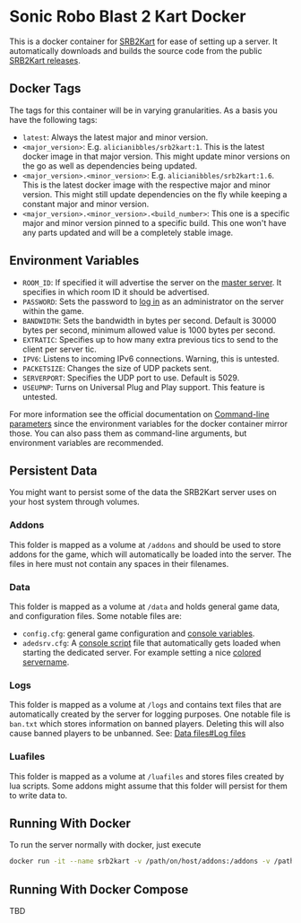 # Sonic Robo Blast 2 Kart Docker

This is a docker container for [SRB2Kart](https://mb.srb2.org/addons/srb2kart.2435/) for ease of setting up a server. It automatically downloads and builds the source code from the public [SRB2Kart releases](https://github.com/STJr/Kart-Public/releases).

## Docker Tags

The tags for this container will be in varying granularities. As a basis you have the following tags:

- `latest`: Always the latest major and minor version.
- `<major_version>`: E.g. `alicianibbles/srb2kart:1`. This is the latest docker image in that major version. This might update minor versions on the go as well as dependencies being updated.
- `<major_version>.<minor_version>`: E.g. `alicianibbles/srb2kart:1.6`. This is the latest docker image with the respective major and minor version. This might still update dependencies on the fly while keeping a constant major and minor version.
- `<major_version>.<minor_version>.<build_number>`: This one is a specific major and minor version pinned to a specific build. This one won't have any parts updated and will be a completely stable image.

## Environment Variables

- `ROOM_ID`: If specified it will advertise the server on the [master server](https://wiki.srb2.org/wiki/Master_Server). It specifies in which room ID it should be advertised.
- `PASSWORD`: Sets the password to [log in](https://wiki.srb2.org/wiki/Console/Commands#login) as an administrator on the server within the game.
- `BANDWIDTH`: Sets the bandwidth in bytes per second. Default is 30000 bytes per second, minimum allowed value is 1000 bytes per second.
- `EXTRATIC`: Specifies up to how many extra previous tics to send to the client per server tic.
- `IPV6`: Listens to incoming IPv6 connections. Warning, this is untested.
- `PACKETSIZE`: Changes the size of UDP packets sent.
- `SERVERPORT`: Specifies the UDP port to use. Default is 5029.
- `USEUPNP`: Turns on Universal Plug and Play support. This feature is untested.

For more information see the official documentation on [Command-line parameters](https://wiki.srb2.org/wiki/Command_line_parameters) since the environment variables for the docker container mirror those. You can also pass them as command-line arguments, but environment variables are recommended.

## Persistent Data

You might want to persist some of the data the SRB2Kart server uses on your host system through volumes.

### Addons

This folder is mapped as a volume at `/addons` and should be used to store addons for the game, which will automatically be loaded into the server. The files in here must not contain any spaces in their filenames.

### Data

This folder is mapped as a volume at `/data` and holds general game data, and configuration files. Some notable files are:

- `config.cfg`: general game configuration and [console variables](https://wiki.srb2.org/wiki/Console/Variables).
- `adedsrv.cfg`: A [console script](https://wiki.srb2.org/wiki/Console_script) file that automatically gets loaded when starting the dedicated server. For example setting a nice [colored servername](https://mb.srb2.org/threads/colored-server-name-tutorial-chat-text-transparency.25474/).

### Logs

This folder is mapped as a volume at `/logs` and contains text files that are automatically created by the server for logging purposes. One notable file is `ban.txt` which stores information on banned players. Deleting this will also cause banned players to be unbanned. See: [Data files#Log files](https://wiki.srb2.org/wiki/Data_files#Log_files)

### Luafiles

This folder is mapped as a volume at `/luafiles` and stores files created by lua scripts. Some addons might assume that this folder will persist for them to write data to.

## Running With Docker

To run the server normally with docker, just execute

```sh
docker run -it --name srb2kart -v /path/on/host/addons:/addons -v /path/on/host/data:/data -v /path/on/host/logs:/logs -v /path/on/host/luafiles:/luafiles -e ROOM_ID=33 -p 5029:5029/udp aliciabytes/srb2kart:latest
```

## Running With Docker Compose

TBD
